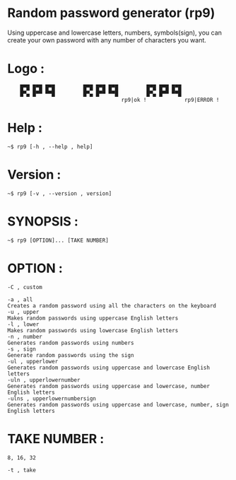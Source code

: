 # Random password generator (rp9)
Using uppercase and lowercase letters, numbers, symbols(sign),
you can create your own password with any number of characters you want.
# Logo :
        █▀█ █▀█ █▀█ 		█▀█ █▀█ █▀█ 		█▀█ █▀█ █▀█
        █▀▄ █▀▀ ▀▀█ 		█▀▄ █▀▀ ▀▀█ 		█▀▄ █▀▀ ▀▀█
                                		rp9|ok ! 	        rp9|ERROR !
# Help :
	~$ rp9 [-h , --help , help]
# Version : 
	~$ rp9 [-v , --version , version]
# SYNOPSIS :
	~$ rp9 [OPTION]... [TAKE NUMBER]
# OPTION :
	-C , custom
	
	-a , all 
	Creates a random password using all the characters on the keyboard
	-u , upper
	Makes random passwords using uppercase English letters
	-l , lower
	Makes random passwords using lowercase English letters
	-n , number
	Generates random passwords using numbers
	-s , sign
	Generate random passwords using the sign
	-ul , upperlower
	Generates random passwords using uppercase and lowercase English letters
	-uln , upperlowernumber
	Generates random passwords using uppercase and lowercase, number English letters
	-ulns , upperlowernumbersign
	Generates random passwords using uppercase and lowercase, number, sign English letters
	
# TAKE NUMBER :
	8, 16, 32
	
	-t , take

